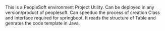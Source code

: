 This is a PeopleSoft environment Project Utility.
Can be deployed in any version/product of peoplesoft.
Can speeduo the process of creation Class and Interface required for springboot.
It reads the structure of Table and genrates the code template in Java.
